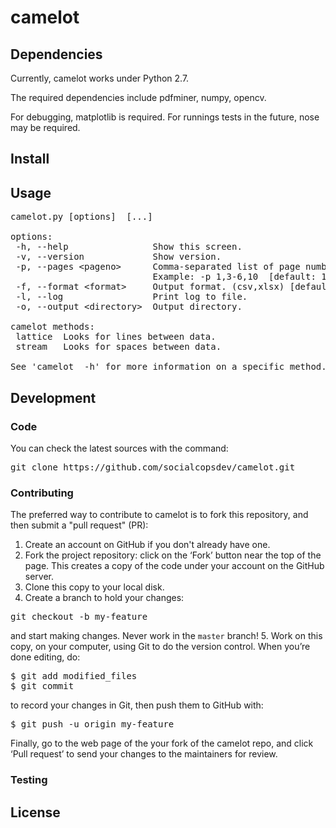 # camelot

## Dependencies

Currently, camelot works under Python 2.7.

The required dependencies include pdfminer, numpy, opencv.

For debugging, matplotlib is required. For runnings tests in the future, nose may be required.

## Install

## Usage

<pre>
camelot.py [options] <method> [<args>...]

options:
 -h, --help                Show this screen.
 -v, --version             Show version.
 -p, --pages &lt;pageno&gt;      Comma-separated list of page numbers.
                           Example: -p 1,3-6,10  [default: 1]
 -f, --format &lt;format&gt;     Output format. (csv,xlsx) [default: csv]
 -l, --log                 Print log to file.
 -o, --output &lt;directory&gt;  Output directory.

camelot methods:
 lattice  Looks for lines between data.
 stream   Looks for spaces between data.

See 'camelot <method> -h' for more information on a specific method.
</pre>

## Development

### Code

You can check the latest sources with the command:

<pre>
git clone https://github.com/socialcopsdev/camelot.git
</pre>

### Contributing

The preferred way to contribute to camelot is to fork this repository, and then submit a "pull request" (PR):

1. Create an account on GitHub if you don't already have one.
2. Fork the project repository: click on the ‘Fork’ button near the top of the page. This creates a copy of the code under your account on the GitHub server.
3. Clone this copy to your local disk.
4. Create a branch to hold your changes:
<pre>
git checkout -b my-feature
</pre>
and start making changes. Never work in the `master` branch!
5. Work on this copy, on your computer, using Git to do the version control. When you’re done editing, do:
<pre>
$ git add modified_files
$ git commit
</pre>
to record your changes in Git, then push them to GitHub with:
<pre>
$ git push -u origin my-feature
</pre>

Finally, go to the web page of the your fork of the camelot repo, and click ‘Pull request’ to send your changes to the maintainers for review.

### Testing

## License
